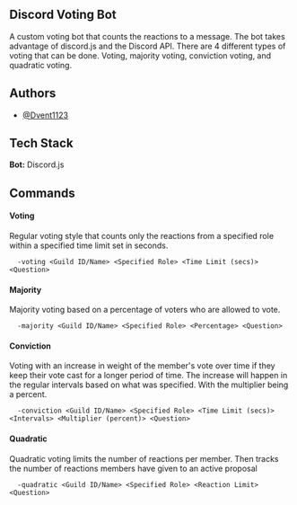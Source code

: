 ## Discord Voting Bot

A custom voting bot that counts the reactions to a message.
The bot takes advantage of discord.js and the Discord API. There
are 4 different types of voting that can be done. Voting, majority voting,
 conviction voting, and quadratic voting.


## Authors

- [@Dvent1123](https://www.github.com/Dvent1123)

## Tech Stack

**Bot:** Discord.js


## Commands

#### Voting

Regular voting style that counts only the reactions from a specified role 
within a specified time limit set in seconds.

```http
  -voting <Guild ID/Name> <Specified Role> <Time Limit (secs)> <Question>
```

#### Majority

Majority voting based on a percentage of voters who are allowed to vote.

```http
  -majority <Guild ID/Name> <Specified Role> <Percentage> <Question>
```

#### Conviction

Voting with an increase in weight of the member's vote over time if they keep their vote
cast for a longer period of time. The
increase will happen in the regular intervals based on what was specified. With 
the multiplier being a percent. 

```http
  -conviction <Guild ID/Name> <Specified Role> <Time Limit (secs)> <Intervals> <Multiplier (percent)> <Question>
```

#### Quadratic

Quadratic voting limits the number of reactions per member. Then tracks the number
of reactions members have given to an active proposal

```http
  -quadratic <Guild ID/Name> <Specified Role> <Reaction Limit> <Question>
```
